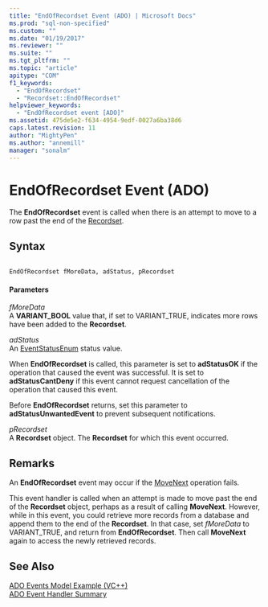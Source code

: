 ```yaml
---
title: "EndOfRecordset Event (ADO) | Microsoft Docs"
ms.prod: "sql-non-specified"
ms.custom: ""
ms.date: "01/19/2017"
ms.reviewer: ""
ms.suite: ""
ms.tgt_pltfrm: ""
ms.topic: "article"
apitype: "COM"
f1_keywords: 
  - "EndOfRecordset"
  - "Recordset::EndOfRecordset"
helpviewer_keywords: 
  - "EndOfRecordset event [ADO]"
ms.assetid: 475de5e2-f634-4954-9edf-0027a6ba38d6
caps.latest.revision: 11
author: "MightyPen"
ms.author: "annemill"
manager: "sonalm"
---
```

# EndOfRecordset Event (ADO)
The **EndOfRecordset** event is called when there is an attempt to move to a row past the end of the [Recordset](../../../ado/reference/ado-api/recordset-object-ado.md).  
  
## Syntax  
  
```  
  
EndOfRecordset fMoreData, adStatus, pRecordset  
```  
  
#### Parameters  
 *fMoreData*  
 A **VARIANT_BOOL** value that, if set to VARIANT_TRUE, indicates more rows have been added to the **Recordset**.  
  
 *adStatus*  
 An [EventStatusEnum](../../../ado/reference/ado-api/eventstatusenum.md) status value.  
  
 When **EndOfRecordset** is called, this parameter is set to **adStatusOK** if the operation that caused the event was successful. It is set to **adStatusCantDeny** if this event cannot request cancellation of the operation that caused this event.  
  
 Before **EndOfRecordset** returns, set this parameter to **adStatusUnwantedEvent** to prevent subsequent notifications.  
  
 *pRecordset*  
 A **Recordset** object. The **Recordset** for which this event occurred.  
  
## Remarks  
 An **EndOfRecordset** event may occur if the [MoveNext](../../../ado/reference/ado-api/movefirst-movelast-movenext-and-moveprevious-methods-ado.md) operation fails.  
  
 This event handler is called when an attempt is made to move past the end of the **Recordset** object, perhaps as a result of calling **MoveNext**. However, while in this event, you could retrieve more records from a database and append them to the end of the **Recordset**. In that case, set *fMoreData* to VARIANT_TRUE, and return from **EndOfRecordset**. Then call **MoveNext** again to access the newly retrieved records.  
  
## See Also  
 [ADO Events Model Example (VC++)](../../../ado/reference/ado-api/ado-events-model-example-vc.md)   
 [ADO Event Handler Summary](../../../ado/guide/data/ado-event-handler-summary.md)